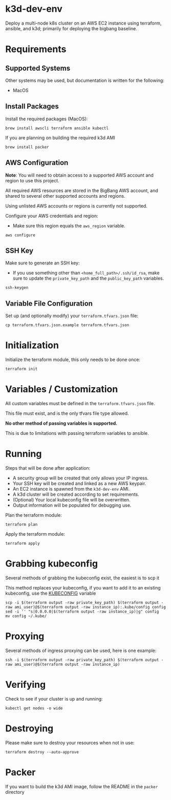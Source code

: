 # k3d-dev-env

Deploy a multi-node k8s cluster on an AWS EC2 instance using terraform, ansible, and k3d; primarily for deploying the bigbang baseline.

# Requirements

## Supported Systems

Other systems may be used, but documentation is written for the following:
* MacOS

## Install Packages

Install the required packages (MacOS):

```
brew install awscli terraform ansible kubectl
```

If you are planning on building the required k3d AMI

```
brew install packer
```

## AWS Configuration

**Note**: You will need to obtain access to a supported AWS account and region to use this project.

All required AWS resources are stored in the BigBang AWS account, and shared to several other supported accounts and regions.

Using unlisted AWS accounts or regions is currently not supported.

Configure your AWS credentials and region:
* Make sure this region equals the `aws_region` variable.

```
aws configure
```

## SSH Key

Make sure to generate an SSH key:
* If you use something other than `<home_full_path>/.ssh/id_rsa`, make sure to update the `private_key_path` and the `public_key_path` variables.

```
ssh-keygen
```

## Variable File Configuration

Set up (and optionally modify) your `terraform.tfvars.json` file:

```
cp terraform.tfvars.json.example terraform.tfvars.json
```

# Initialization

Initialize the terraform module, this only needs to be done once:

```
terraform init
```

# Variables / Customization

All custom variables must be defined in the `terraform.tfvars.json` file.

This file must exist, and is the only tfvars file type allowed.

**No other method of passing variables is supported.**

This is due to limitations with passing terraform variables to ansible.

# Running

Steps that will be done after application:
* A security group will be created that only allows your IP ingress.
* Your SSH key will be created and linked as a new AWS keypair.
* An EC2 instance is spawned from the `k3d-dev-env` AMI.
* A k3d cluster will be created according to set requirements.
* (Optional) Your local kubeconfig file will be overwritten.
* Output information will be populated for debugging use.

Plan the terraform module:

```
terraform plan
```

Apply the terraform module:

```
terraform apply
```

# Grabbing kubeconfig

Several methods of grabbing the kubeconfig exist, the easiest is to scp it

This method replaces your kubeconfig, if you want to add it to an existing kubeconfig, use the [KUBECONFIG](https://kubernetes.io/docs/tasks/access-application-cluster/configure-access-multiple-clusters/#set-the-kubeconfig-environment-variable) variable

```
scp -i $(terraform output -raw private_key_path) $(terraform output -raw ami_user)@$(terraform output -raw instance_ip):.kube/config config
sed -i '' "s|0.0.0.0|$(terraform output -raw instance_ip)|g" config
mv config ~/.kube/
```

# Proxying

Several methods of ingress proxying can be used, here is one example:

```
ssh -i $(terraform output -raw private_key_path) $(terraform output -raw ami_user)@$(terraform output -raw instance_ip)
```

# Verifying

Check to see if your cluster is up and running:

```
kubectl get nodes -o wide
```

# Destroying

Please make sure to destroy your resources when not in use:

```
terraform destroy --auto-approve
```

# Packer

If you want to build the k3d AMI image, follow the README in the `packer` directory
